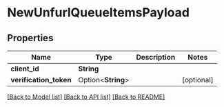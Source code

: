 # NewUnfurlQueueItemsPayload

## Properties

Name | Type | Description | Notes
------------ | ------------- | ------------- | -------------
**client_id** | **String** |  | 
**verification_token** | Option<**String**> |  | [optional]

[[Back to Model list]](../README.md#documentation-for-models) [[Back to API list]](../README.md#documentation-for-api-endpoints) [[Back to README]](../README.md)


